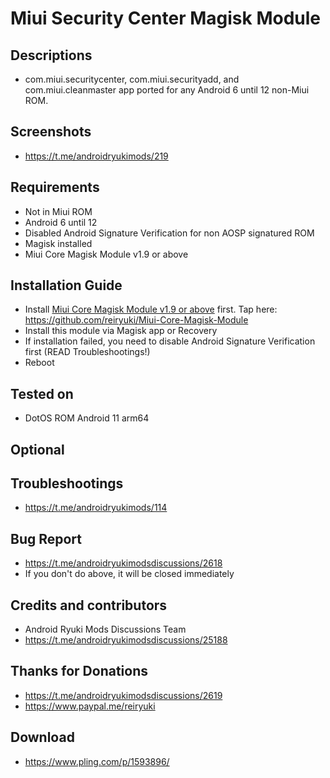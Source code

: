 # Miui Security Center Magisk Module

## Descriptions
- com.miui.securitycenter, com.miui.securityadd, and com.miui.cleanmaster app ported for any Android 6 until 12 non-Miui ROM.

## Screenshots
- https://t.me/androidryukimods/219

## Requirements
- Not in Miui ROM
- Android 6 until 12
- Disabled Android Signature Verification for non AOSP signatured ROM
- Magisk installed
- Miui Core Magisk Module v1.9 or above

## Installation Guide
- Install [Miui Core Magisk Module v1.9 or above](https://github.com/reiryuki/Miui-Core-Magisk-Module) first. Tap here: https://github.com/reiryuki/Miui-Core-Magisk-Module
- Install this module via Magisk app or Recovery
- If installation failed, you need to disable Android Signature Verification first (READ Troubleshootings!)
- Reboot

## Tested on
- DotOS ROM Android 11 arm64

## Optional

## Troubleshootings
- https://t.me/androidryukimods/114

## Bug Report
- https://t.me/androidryukimodsdiscussions/2618
- If you don't do above, it will be closed immediately

## Credits and contributors
- Android Ryuki Mods Discussions Team
- https://t.me/androidryukimodsdiscussions/25188

## Thanks for Donations
- https://t.me/androidryukimodsdiscussions/2619
- https://www.paypal.me/reiryuki

## Download
- https://www.pling.com/p/1593896/

